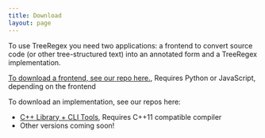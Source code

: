 ```yaml
---
title: Download
layout: page
---
```


To use TreeRegex you need two applications: a frontend to convert source code (or other tree-structured text) into an annotated form and a TreeRegex implementation.

[To download a frontend, see our repo here.](https://github.com/TreeRegexLib/treeregex_frontends), Requires Python or JavaScript, depending on the frontend

To download an implementation, see our repos here:
* [C++ Library + CLI Tools](https://github.com/TreeRegexLib/treeregexlib_cpp), Requires C++11 compatible compiler
* Other versions coming soon!
<!--* ~~Java Library~~ *Coming Soon!*-->
<!--* ~~JS Library~~ *Coming Soon!*-->
